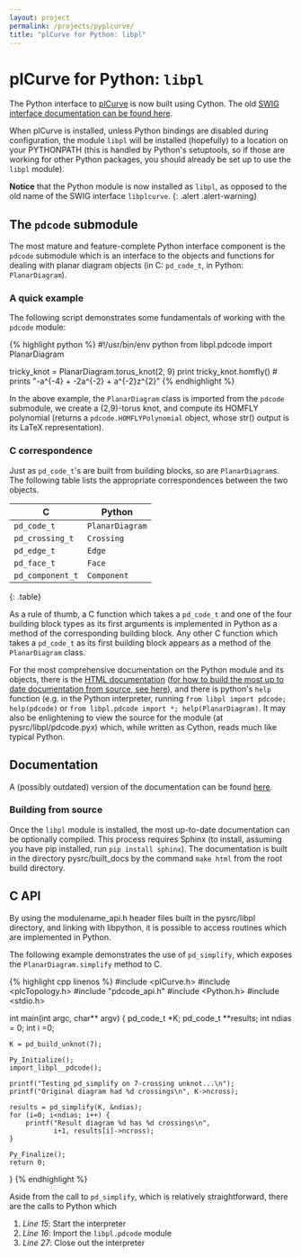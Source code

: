 ```yaml
---
layout: project
permalink: /projects/pyplcurve/
title: "plCurve for Python: libpl"
---
```


# plCurve for Python: `libpl`

The Python interface to
[plCurve](http://www.jasoncantarella.com/wordpress/software/plcurve/)
is now built using Cython. The old [SWIG interface documentation can be found here](old_swig).

When plCurve is installed, unless Python bindings are disabled during
configuration, the module `libpl` will be installed (hopefully) to a
location on your PYTHONPATH (this is handled by Python's setuptools,
so if those are working for other Python packages, you should already be
set up to use the `libpl` module).

**Notice** that the Python module is now installed as `libpl`, as
opposed to the old name of the SWIG interface `libplcurve`.
{: .alert .alert-warning}

## The `pdcode` submodule

The most mature and feature-complete Python interface component is the
`pdcode` submodule which is an interface to the objects and functions
for dealing with planar diagram objects (in C: `pd_code_t`, in Python:
`PlanarDiagram`).

### A quick example

The following script demonstrates some fundamentals of working with
the `pdcode` module:

{% highlight python %}
#!/usr/bin/env python
from libpl.pdcode import PlanarDiagram

tricky_knot = PlanarDiagram.torus_knot(2, 9)
print tricky_knot.homfly() # prints "-a^{-4} + -2a^{-2} + a^{-2}z^{2}"
{% endhighlight %}

In the above example, the `PlanarDiagram` class is imported from the
`pdcode` submodule, we create a (2,9)-torus knot, and compute its
HOMFLY polynomial (returns a `pdcode.HOMFLYPolynomial` object, whose
str() output is its LaTeX representation).

### C correspondence

Just as `pd_code_t`'s are built from building blocks, so are
`PlanarDiagram`s. The following table lists the appropriate
correspondences between the two objects.

|C                         | Python               |
|--------------------------|----------------------|
|`pd_code_t`               | `PlanarDiagram`      |
|`pd_crossing_t`           | `Crossing`           |
|`pd_edge_t`               | `Edge`               |
|`pd_face_t`               | `Face`               |
|`pd_component_t`          | `Component`          |
{: .table}

As a rule of thumb, a C function which takes a `pd_code_t` and one of
the four building block types as its first arguments is implemented in
Python as a method of the corresponding building block. Any other C
function which takes a `pd_code_t` as its first building block appears
as a method of the `PlanarDiagram` class.

For the most comprehensive documentation on the Python module and its
objects, there is the [HTML documentation](docs/html)
([for how to build the most up to date documentation from source, see here](#)),
and there is python's `help` function (e.g. in the Python interpreter,
running `from libpl import pdcode; help(pdcode)` or `from libpl.pdcode
import *; help(PlanarDiagram)`. It may also be enlightening to view
the source for the module (at pysrc/libpl/pdcode.pyx) which, while
written as Cython, reads much like typical Python.

## Documentation

A (possibly outdated) version of the documentation can be found [here](docs/html).

### Building from source

Once the `libpl` module is installed, the most up-to-date
documentation can be optionally compiled. This process requires Sphinx
(to install, assuming you have pip installed, run `pip install
sphinx`). The documentation is built in the directory
pysrc/built_docs by the command `make html` from the root build
directory.

## C API

By using the modulename_api.h header files built in the pysrc/libpl
directory, and linking with libpython, it is possible to access
routines which are implemented in Python.

The following example demonstrates the use of `pd_simplify`, which exposes
the `PlanarDiagram.simplify` method to C.

{% highlight cpp linenos %}
#include <plCurve.h>
#include <plcTopology.h>
#include "pdcode_api.h"
#include <Python.h>
#include <stdio.h>

int main(int argc, char** argv) {
    pd_code_t *K;
    pd_code_t **results;
    int ndias = 0;
    int i =0;

    K = pd_build_unknot(7);

    Py_Initialize();
    import_libpl__pdcode();

    printf("Testing pd_simplify on 7-crossing unknot...\n");
    printf("Original diagram had %d crossings\n", K->ncross);

    results = pd_simplify(K, &ndias);
    for (i=0; i<ndias; i++) {
        printf("Result diagram %d has %d crossings\n",
               i+1, results[i]->ncross);
    }

    Py_Finalize();
    return 0;
}
{% endhighlight %}

Aside from the call to `pd_simplify`, which is relatively straightforward,
there are the calls to Python which

1. *Line 15*: Start the interpreter
2. *Line 16*: Import the `libpl.pdcode` module
3. *Line 27*: Close out the interpreter

